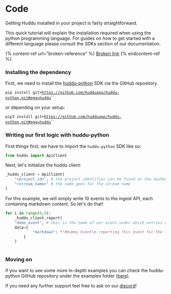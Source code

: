# Code

Getting Huddu installed in your project is fairly straightforward.

This quick tutorial will explain the installation required when using the python programming language. For guides on how to get started with a different language please consult the SDKs section of our documentation.

{% content-ref url="broken-reference" %}
[Broken link](broken-reference)
{% endcontent-ref %}

### Installing the dependency

First, we need to install the [huddu-python](https://github.com/hudduapp/huddu-python) SDK via the GitHub repository.

`pip install git+`[`https://github.com/hudduapp/huddu-python.git#egg=huddu`](https://github.com/hudduapp/huddu-python.git#egg=huddu)``

or depending on your setup:

`pip3 install git+`[`https://github.com/hudduapp/huddu-python.git#egg=huddu`](https://github.com/hudduapp/huddu-python.git#egg=huddu)``

### Writing our first logic with huddu-python

First things first, we have to import the `huddu-python` SDK like so:

```python
from huddu import ApiClient
```

Next, let's initialize the huddu client:&#x20;

```python
_huddu_client = ApiClient(
    "<project_id>", # the project identifier can be found on the dashboard 
    "<stream_name>" # the same goes for the stream name
)
```



For this example, we will simply write 10 events to the ingest API, each containing markdown content. So let's do that!

```python
for i in range(0,9):
    _huddu_client.report(
    "demo_event", # this is the name of our event under which entries will be displayed on the dashboard
    data={
            "markdown": f"#Dummy Event\n reporting this event for the {i}th time!"
        }
    )
    
```

### Moving on

if you want to see some more in-depth examples you can check the huddu-python GitHub repository under the examples folder ([here](https://github.com/hudduapp/huddu-python/tree/main/examples)).

If you need any further support feel free to ask on our [discord](https://discord.gg/JFW7dyNXpW)!
